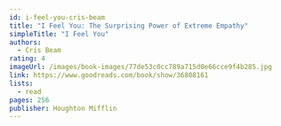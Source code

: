 ```yaml
---
id: i-feel-you-cris-beam
title: "I Feel You: The Surprising Power of Extreme Empathy"
simpleTitle: "I Feel You"
authors:
  - Cris Beam
rating: 4
imageUrl: /images/book-images/77de53c0cc789a715d0e66cce9f4b285.jpg
link: https://www.goodreads.com/book/show/36808161
lists:
  - read
pages: 256
publisher: Houghton Mifflin
---
```

